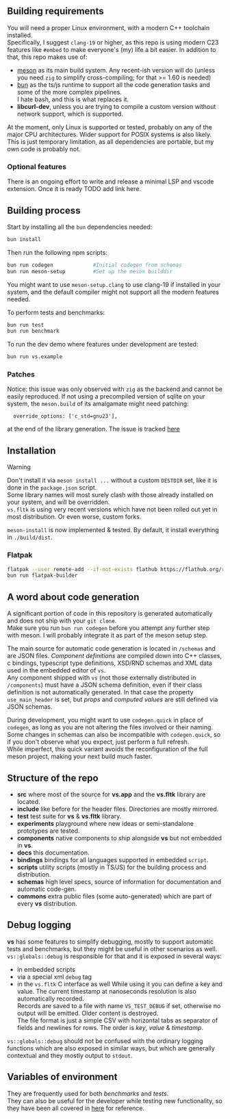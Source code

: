 ## Building requirements

You will need a proper Linux environment, with a modern C++ toolchain installed.  
Specifically, I suggest `clang-19` or higher, as this repo is using modern C23 features like `#embed` to make everyone's (my) life a bit easier.
In addition to that, this repo makes use of:

- [meson](https://mesonbuild.com/) as its main build system. Any recent-ish version will do (unless you need `zig` to simplify cross-compiling; for that >= 1.60 is needed)
- [bun](https://bun.sh/) as the ts/js runtime to support all the code generation tasks and some of the more complex pipelines.  
   I hate bash, and this is what replaces it.
- **libcurl-dev**, unless you are trying to compile a custom version without network support, which is supported.

At the moment, only Linux is supported or tested, probably on any of the major CPU architectures. Wider support for POSIX systems is also likely.  
This is just temporary limitation, as all dependencies are portable, but my own code is probably not.

### Optional features

There is an ongoing effort to write and release a minimal LSP and vscode extension. Once it is ready TODO add link here.

## Building process

Start by installing all the `bun` dependencies needed:
```bash
bun install
```

Then run the following npm scripts:

```bash
bun run codegen             #Initial codegen from schemas
bun run meson-setup         #Set up the meson builddir
```

You might want to use `meson-setup.clang` to use clang-19 if installed in your system, and the default compiler might not support all the modern features needed.  


To perform tests and benchmarks:

```bash
bun run test
bun run benchmark
```

To run the dev demo where features under development are tested:

```bash
bun run vs.example
```

### Patches

Notice: this issue was only observed with `zig` as the backend and cannot be easily reproduced.
If not using a precompiled version of sqlite on your system, the `meson.build` of its amalgamate might need patching:

```
  override_options: ['c_std=gnu23'],
```

at the end of the library generation. The issue is tracked [here](https://github.com/mesonbuild/wrapdb/issues/1747)

## Installation

> [!WARNING]  
> Don't install it via `meson install ...` without a custom `DESTDIR` set, like it is done in the `package.json` script.  
> Some library names will most surely clash with those already installed on your system, and will be overridden.  
> `vs.fltk` is using very recent versions which have not been rolled out yet in most distribution. Or even worse, custom forks.

`meson-install` is now implemented & tested. By default, it install everything in `./build/dist`.

### Flatpak

```sh
flatpak --user remote-add --if-not-exists flathub https://flathub.org/repo/flathub.flatpakrepo
bun run flatpak-builder
```

## A word about code generation

A significant portion of code in this repository is generated automatically and does not ship with your `git clone`.  
Make sure you run `bun run codegen` before you attempt any further step with meson. I will probably integrate it as part of the meson setup step.

The main source for automatic code generation is located in `/schemas` and are JSON files. *Component definitions* are compiled down into C++ classes, c bindings, typescript type definitions, XSD/RND schemas and XML data used in the embedded editor of `vs`.  
Any component shipped with `vs` (not those externally distributed in `/components`) must have a JSON schema definition, even if their class definition is not automatically generated. In that case the property `use_main_header` is set, but *props* and *computed values* are still defined via JSON schemas.

During development, you might want to use `codegen.quick` in place of `codegen`, as long as you are not altering the files involved or their naming. Some changes in schemas can also be incompatible with `codegen.quick`, so if you don't observe what you expect, just perform a full refresh.  
While imperfect, this quick variant avoids the reconfiguration of the full meson project, making your next build much faster.

## Structure of the repo

- **src** where most of the source for **vs.app** and the **vs.fltk** library are located.
- **include** like before for the header files. Directories are mostly mirrored.
- **test** test suite for **vs** & **vs.fltk** library.
- **experiments** playground where new ideas or semi-standalone prototypes are tested.
- **components** native components to ship alongside **vs** but not embedded in **vs**.
- **docs** this documentation.
- **bindings** bindings for all languages supported in embedded `script`.
- **scripts** utility scripts (mostly in TS/JS) for the building process and distribution.
- **schemas** high level specs, source of information for documentation and automatic code-gen.
- **commons** extra public files (some auto-generated) which are part of every **vs** distribution.

## Debug logging

**vs** has some features to simplify debugging, mostly to support automatic tests and benchmarks, but they might be useful in other scenarios as well.
`vs::globals::debug` is responsible for that and it is exposed in several ways:
- in embedded scripts
- via a special xml `debug` tag
- in the `vs.fltk` C interface as well
While using it you can define a key and value. The current timestamp at nanoseconds resolution is also automatically recorded.  
Records are saved to a file with name `VS_TEST_DEBUG` if set, otherwise no output will be emitted. Older content is destroyed.  
The file format is just a simple CSV with horizontal tabs as separator of fields and newlines for rows. The order is *key*, *value* & *timestamp*.

`vs::globals::debug` should not be confused with the ordinary logging functions which are also exposed in similar ways, but which are generally contextual and they mostly output to `stdout`.

## Variables of environment
They are frequently used for both *benchmarks* and *tests*.  
They can also be useful for the developer while testing new functionality, so they have been all covered in [here](./env-vars.md) for reference.
